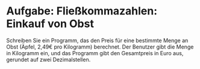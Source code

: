 # Aufgabe: Fließkommazahlen: Einkauf von Obst

Schreiben Sie ein Programm, das den Preis für eine bestimmte Menge an Obst (Äpfel, 2,49€ pro Kilogramm) berechnet. Der Benutzer gibt die Menge in Kilogramm ein, und das Programm gibt den Gesamtpreis in Euro aus, gerundet auf zwei Dezimalstellen.
